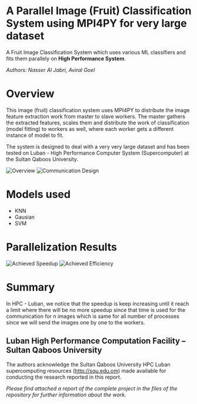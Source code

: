 # A Parallel Image (Fruit) Classification System using MPI4PY for very large dataset 
 A Fruit Image Classification System which uses various ML classifiers and fits them parallely on **High Performance System**.
 
 *Authors: Nasser Al Jabri, Aviral Goel*
 
 # Overview
 
 This image (fruit) classification system uses MPI4PY to distribute the image feature extraction work from master to slave workers.
 The master gathers the extracted features, scales them and distribute the work of classification (model fitting) to workers as well, where each worker gets a different instance of model to fit.
 
 The system is designed to deal with a very very large dataset and has been tested on Luban - High Performance Computer System (Supercomputer) at the Sultan Qaboos University. 

![Overview](https://i.imgur.com/JEUZO34.png)
![Communication Design](https://i.imgur.com/MISLVRR.png)

# Models used
* KNN
* Gausian 
* SVM

# Parallelization Results

![Achieved Speedup](https://i.imgur.com/Uk5370U.png)
![Achieved Efficiency](https://i.imgur.com/e2igAIL.png)

# Summary
In HPC - Luban, we notice that the speedup is keep increasing until it reach a limit where there will be no more speedup since that time is used for the communication for n images which is same for all number of processes since we will send the images one by one to the workers.

## Luban High Performance Computation Facility – Sultan Qaboos University
The authors acknowledge the Sultan Qaboos University HPC Luban supercomputing resources (http://squ.edu.om) made available for conducting the research reported in this report.



*Please find attached a report of the complete project in the files of the repository for further information about the work.*
